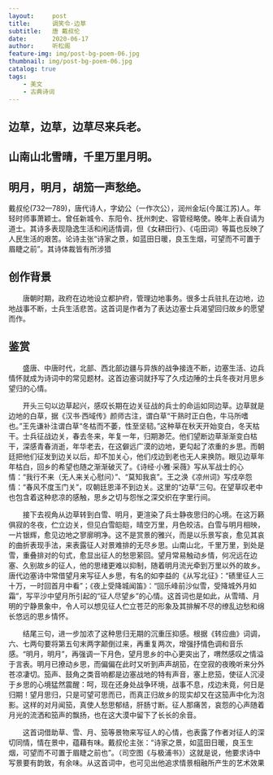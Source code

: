 ```yaml
---
layout:     post
title:      调笑令·边草
subtitle:   唐 戴叔伦
date:       2020-06-17
author:     听松阁
feature-img: img/post-bg-poem-06.jpg
thumbnail: img/post-bg-poem-06.jpg
catalog: true
tags:
    - 美文
    - 古典诗词
---
```


## 边草，边草，边草尽来兵老。
## 山南山北雪晴，千里万里月明。
## 明月，明月，胡笳一声愁绝。



戴叔伦(732—789)，唐代诗人，字幼公（一作次公），润州金坛(今属江苏)人。年轻时师事萧颖士。曾任新城令、东阳令、抚州刺史、容管经略使。晚年上表自请为道士。其诗多表现隐逸生活和闲适情调，但《女耕田行》、《屯田词》等篇也反映了人民生活的艰苦。论诗主张“诗家之景，如蓝田日暖，良玉生烟，可望而不可置于眉睫之前”。其诗体裁皆有所涉猎



## 创作背景

　　唐朝时期，政府在边地设立都护府，管理边地事务。很多士兵驻扎在边地，边地战事不断，士兵生活悲苦。这首词是作者为了表达边塞士兵渴望回归故乡的愿望而作。 





## 鉴赏

　　盛唐、中唐时代，北部、西北部边疆与异族的战争接连不断，边塞生活、边兵情怀就成为诗词中的常见题材。这首边塞词就抒写了久戍边陲的士兵冬夜对月思乡望归的心情。

　　开头三句以边草起兴，感叹长期在边关征战的兵士的命运如同边草。边草就是边地的白草，据《汉书·西域传》颜师古注，谓白草“干熟时正白色，牛马所嗜也。”王先谦补注谓白草“冬枯而不萎，性至坚韧。”这种草在秋天开始变白，冬天枯干。士兵征战边关，春去冬来，年复一年，归期渺茫。他们望断边草渐渐变白枯干，深感青春消逝，年华老去，在这僻远广漠的边地，更勾起了浓重的乡思。而朝廷把他们征发到边关以后，却不加关心，他们戍边到老也无人来换防。眼见边草年年枯白，回乡的希望也随之渐渐破灭了。《诗经·小雅·采薇》写从军战士的心情：“我行不来（无人来关心慰问）”、“莫知我哀”。王之涣《凉州词》写戍卒怨情：“春风不度玉门关”，叹朝廷恩泽不到边关。这里的“边草”三句。在望草叹老中也包含着这种悲凉的感触，思乡之切与怨怅之深交织在字里行间。

　　接下去视角从边草转到白雪、明月，更渲染了兵士静夜思归的心境。在这万籁俱寂的冬夜，伫立边关，但见白雪皑皑，晴空万里，月色皎洁。白雪与明月相映，一片银辉，愈见边地之寥廓明净。这不是赏景的雅兴，而是以乐景写哀，愈见其哀的曲折表现手法，来表露征人对景难排的无尽乡思。山南山北，千里万里，到处是雪，重叠排对的句式，愈显出征人的愁思萦回。望月常易触动乡情，何况远在边塞、久别故乡的征人，他的思绪更难以抑制，随着明月流光牵到万里以外的故乡。唐代边塞诗中常借望月来写征人乡思，有名的如李益的《从写北征》：“碛里征人三十万，一时回首月中看”；《夜上受降城闻笛》：“回乐峰前沙似雪，受降城外月如霜”，写平沙中望月所引起的“征人尽望乡”的心情。这首词也是如此，从雪晴、月明的宁静景象中，令人可以想见征人伫立苍茫的形象及其排解不尽的缭乱边愁和绵长悠远的思乡情怀。

　　结尾三句，进一步加浓了这种思归无期的沉重压抑感。根据《转应曲》词调，六、七两句要将第五句末两字颠倒过来，再重复两次，增强抒情色调和音乐感。“明月，明月”，再强调一下月色，望月思乡的中心更突出了，喟然感叹之情溢于言表。明月已撩动乡思，而偏偏在此时又听到声声胡笳，在空寂的夜晚听来分外苍凉凄切。笳声、鼓角之类音响都是边塞战地的特有声音，塞上悲笳，使征人沉浸于乡思的心境猛然震醒：呵，现在还身处战争环境，战事不息，戍边未竟，何日是归期！望月思归，只是可望可思而已，而真正归故乡的现实却又在这笳声中化为泡影。这样的对月闻笳，真使人愁思郁结，肝肠寸断。征人那痛苦，哀怨的心声随着月光的流洒和笳声的飘扬，也在这大漠中留下了长长的余音。

　　这首词借助草、雪、月、笳等景物来写征人的心情，也表露了作者对征人的深切同情，情在景中，蕴藉有味。戴叔伦主张：“诗家之景，如蓝田日暖，良玉生烟，可望而不可置于眉睫之前也”。（司空图《与极浦书》）这就是说，他要求诗中写景要有韵致，有余味。从这首词中，也可见出他追求情景相融所产生的艺术效果
